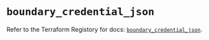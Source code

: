 # `boundary_credential_json`

Refer to the Terraform Registory for docs: [`boundary_credential_json`](https://registry.terraform.io/providers/hashicorp/boundary/1.1.12/docs/resources/credential_json).
